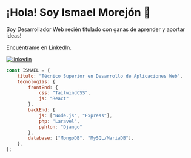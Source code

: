 # ¡Hola! Soy Ismael Morejón 👋

Soy Desarrollador Web recién titulado con ganas de aprender y aportar ideas!

Encuéntrame en LinkedIn.

[![linkedin](https://img.shields.io/badge/linkedin-0A66C2?style=for-the-badge&logo=linkedin&logoColor=white)](https://www.linkedin.com/in/ismobla)

```javascript
const ISMAEL = {
    título: "Técnico Superior en Desarrollo de Aplicaciones Web",
    tecnologías: {
        frontEnd: {
            css: "TailwindCSS",
            js: "React"
        },
        backEnd: {
            js: ["Node.js", "Express"],
            php: "Laravel",
            pyhton: "Django"
        },
        database: ["MongoDB", "MySQL/MariaDB"],
    },
};
```
